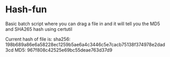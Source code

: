 # Hash-fun
Basic batch script where you can drag a file in and it will tell you the MD5 and SHA265 hash using certutil

Current hash of file is: 
sha256: 198b689a86e6a58228ec1259b5ae6a4c3446c5e7cacb75138f374978e2dad3cd
MD5: 967f808c42525e69bc55deae763d37d9
